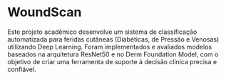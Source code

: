 # WoundScan
Este projeto acadêmico desenvolve um sistema de classificação automatizada para feridas cutâneas (Diabéticas, de Pressão e Venosas) utilizando Deep Learning. Foram implementados e avaliados modelos baseados na arquitetura ResNet50 e no Derm Foundation Model, com o objetivo de criar uma ferramenta de suporte à decisão clínica precisa e confiável.
